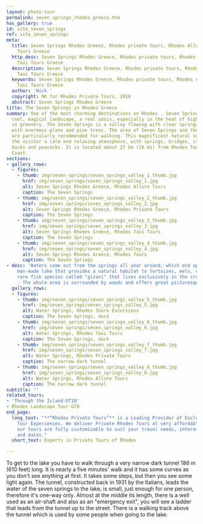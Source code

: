 ```yaml
---
layout: photo-tour
permalink: seven_springs_rhodes_greece.htm
has_gallery: true
id: site_seven_springs
ref: site_seven_springs
meta:
  title: Seven Springs Rhodes Greece, Rhodes private tours, Rhodes Allure Tours, Taxi
    Tours Greece
  http_desc: Seven Springs Rhodes Greece, Rhodes private tours, Rhodes Allure Tours,
    Taxi Tours Greece
  description: Seven Springs Rhodes Greece, Rhodes private tours, Rhodes Allure Tours,
    Taxi Tours Greece
  keywords: Seven Springs Rhodes Greece, Rhodes private tours, Rhodes Allure Tours,
    Taxi Tours Greece
  author: 'Nick '
  copyright: NK for Rhodes Private Tours, 2018
  abstract: Seven Springs Rhodes Greece
title: The Seven Springs in Rhodes Greece
summary: One of the most charming destinations on Rhodes , Seven Springs offers a
  cool, magical landscape, a real oasis, especially in the heat of high summer, swamped
  in greenery. The Seven Springs is a valley flowing with clear springs and covered
  with enormous plane and pine trees. The area of Seven Springs and the nearby forests
  are particularly recommended for walking. This magnificent natural scenery offers
  the visitor a calm and relaxing atmosphere, with springs, bridges, streams, flowers,
  ducks and peacocks. It is located about 27 km (16 mi) from Rhodes Town on the East
  Coast.
sections:
- gallery_rows:
  - figures:
    - thumb: img/seven_springs/seven_springs_valley_1_thumb.jpg
      href: img/seven_springs/seven_springs_valley_1.jpg
      alt: Seven Springs Rhodes Greece, Rhodes Allure Tours
      caption: The Seven Springs
    - thumb: img/seven_springs/seven_springs_valley_2_thumb.jpg
      href: img/seven_springs/seven_springs_valley_2.jpg
      alt: Seven Springs Rhodes Greece, Rhodes Private Tours
      caption: The Seven Springs
    - thumb: img/seven_springs/seven_springs_valley_3_thumb.jpg
      href: img/seven_springs/seven_springs_valley_3.jpg
      alt: Seven Springs Rhodes Greece, Rhodes Taxi Tours
      caption: The Seven Springs
    - thumb: img/seven_springs/seven_springs_valley_4_thumb.jpg
      href: img/seven_springs/seven_springs_valley_4.jpg
      alt: Seven Springs Rhodes Greece, Rhodes Tours
      caption: The Seven Springs
- desc: 'Waters come out from the springs all year around, which end up in a small
    man-made lake that provides a natural habitat to tortoises, eels, crabs and a
    rare fish species called "gizani" that lives exclusively in the creeks of Rhodes
    . The whole area is surrounded by woods and offers great picturesque views. '
  gallery_rows:
  - figures:
    - thumb: img/seven_springs/seven_springs_valley_5_thumb.jpg
      href: img/seven_springs/seven_springs_valley_5.jpg
      alt: Water Springs, Rhodes Shore Excursions
      caption: The Seven Springs, duck
    - thumb: img/seven_springs/seven_springs_valley_6_thumb.jpg
      href: img/seven_springs/seven_springs_valley_6.jpg
      alt: Water Springs, Rhodes Taxi Tours
      caption: The Seven Springs, duck
    - thumb: img/seven_springs/seven_springs_valley_7_thumb.jpg
      href: img/seven_springs/seven_springs_valley_7.jpg
      alt: Water Springs, Rhodes Private Tours
      caption: The narrow dark tunnel
    - thumb: img/seven_springs/seven_springs_valley_8_thumb.jpg
      href: img/seven_springs/seven_springs_valley_8.jpg
      alt: Water Springs, Rhodes Allure Tours
      caption: The narrow dark tunnel
subtitle: ''
related_tours:
- 'Through the Island-DT10'
- Rhodes Landscape Tour-GT8
end_page:
  long_text: "**“Rhodes Private Tours”** is a Leading Provider of Exclusive and Personalized
    Tour Experiences. We deliver Private Rhodes Tours at very affordable rates. All
    our tours are fully customizable to suit your travel needs, interests, schedules,
    and dates."
  short_text: Experts in Private Tours of Rhodes

---
```

To get to the lake you have to walk through a very narrow dark tunnel 186 m (610 feet) long. It is nearly a five minutes' walk and it has some curves as you don't see anything at first. It takes some steps, but then you see some light again. The tunnel, constructed back in 1931 by the Italians, leads the water of the seven springs to the lake, is small, just enough for one person, therefore it's one-way only. Almost at the middle its length, there is a well used as an air-shaft and also as an "emergency exit", you will see a ladder that leads from the tunnel up to the street. There is a walking track above the tunnel which is used by some people when going to the lake.